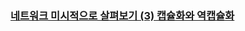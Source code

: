 ### [네트워크 미시적으로 살펴보기 (3) 캡슐화와 역캡슐화](https://www.inflearn.com/courses/lecture?courseId=335940&unitId=261905)